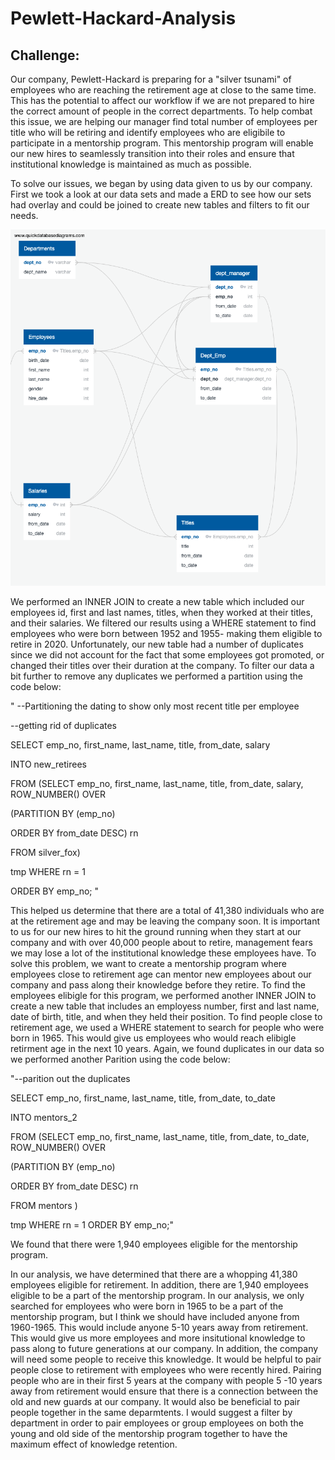 # Pewlett-Hackard-Analysis

## Challenge: 

  Our company, Pewlett-Hackard is preparing for a "silver tsunami" of employees who are reaching the retirement age at close to the same time. This has the potential to affect our workflow if we are not prepared to hire the correct amount of people in the correct departments. To help combat this issue, we are helping our manager find total number of employees per title who will be retiring and identify employees who are eligibile to participate in a mentorship program.  This mentorship program will enable our new hires to seamlessly transition into their roles and ensure that institutional knowledge is maintained as much as possible. 
 
 To solve our issues, we began by using data given to us by our company. First we took a look at our data sets and made a ERD to see how our sets had overlay and could be joined to create new tables and filters to fit our needs. 
 
 ![EmployeeDB](https://github.com/SladeMahoney/Pewlett-Hackard-Analysis/blob/master/EmployeeDB.png)
 
 We performed an INNER JOIN to create a new table which included our employees id, first and last names, titles, when they worked at their titles, and their salaries. We filtered our results using a WHERE statement to find employees who were born between 1952 and 1955- making them eligible to retire in 2020.  Unfortunately, our new table had a number of duplicates since we did not account for the fact that some employees got promoted, or changed their titles over their duration at the company. To filter our data a bit further to remove any duplicates we performed a partition using the code below:
 
" --Partitioning the dating to show only most recent title per employee

--getting rid of duplicates

SELECT emp_no, first_name, last_name, title, from_date, salary

INTO new_retirees

FROM
(SELECT emp_no, first_name, last_name, title, from_date,
salary, ROW_NUMBER() OVER

(PARTITION BY (emp_no)

ORDER BY from_date DESC) rn

FROM silver_fox) 

tmp WHERE rn = 1

ORDER BY emp_no; "

This helped us determine that there are a total of 41,380 individuals who are at the retirement age and may be leaving the company soon.  It is important to us for our new hires to hit the ground running when they start at our company and with over 40,000 people about to retire, management fears we may lose a lot of the institutional knowledge these employees have. To solve this problem, we want to create a mentorship program where employees close to retirement age can mentor new employees about our company and pass along their knowledge before they retire. To find the employees elibigle for this program, we performed another INNER JOIN to create a new table that includes an employess number, first and last name, date of birth, title, and when they held their position. To find people close to retirement age, we used a WHERE statement to search for people who were born in 1965. This would give us employees who would reach elibigle retirment age in the next 10 years. Again, we found duplicates in our data so we performed another Parition using the code below: 

"--parition out the duplicates 

SELECT emp_no, first_name,	last_name,	title,	from_date,	to_date

INTO mentors_2

FROM
 (SELECT emp_no,
	first_name,
	last_name,
	title,
	from_date,
  to_date,
	ROW_NUMBER() OVER

(PARTITION BY (emp_no)

ORDER BY from_date DESC) rn

FROM mentors
 ) 

tmp WHERE rn = 1
ORDER BY emp_no;"

We found that there were 1,940 employees eligible for the mentorship program. 

  In our analysis, we have determined that there are a whopping 41,380 employees eligible for retirement. In addition, there are 1,940 employees eligible to be a part of the mentorship program. In our analysis, we only searched for employees who were born in 1965 to be a part of the mentorship program, but I think we should have included anyone from 1960-1965. This would include anyone 5-10 years away from retirement. This would give us more employees and more insitutional knowledge to pass along to future generations at our company. In addition, the company will need some people to receive this knowledge. It would be helpful to pair people close to retirement with employees who were recently hired. Pairing people who are in their first 5 years at the company with people 5 -10 years away from retirement would ensure that there is a connection between the old and new guards at our company. It would also be beneficial to pair people together in the same deparmtents. I would suggest a filter by department in order to pair employees or group employees on both the young and old side of the mentorship program together to have the maximum effect of knowledge retention. 
  
